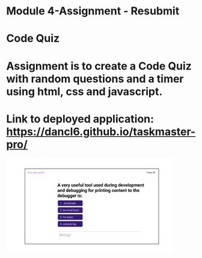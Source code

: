 # Module 4-Assignment - Resubmit
# Code Quiz
# Assignment is to create a Code Quiz with random questions and a timer using html, css and javascript.
# Link to deployed application:  https://dancl6.github.io/taskmaster-pro/
![Web Page Image](./assets/images/mockup.png)
